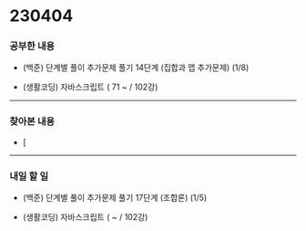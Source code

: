 # 230404

### 공부한 내용

- (백준) 단계별 풀이 추가문제 풀기 14단계 (집합과 맵 추가문제) (1/8)

- (생활코딩) 자바스크립트 ( 71 ~ / 102강)

---

### 찾아본 내용

- [

---

### 내일 할 일

- (백준) 단계별 풀이 추가문제 풀기 17단계 (조합론) (1/5)

- (생활코딩) 자바스크립트 ( ~ / 102강)
